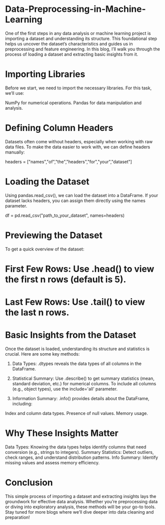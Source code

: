 # Data-Preprocessing-in-Machine-Learning
One of the first steps in any data analysis or machine learning project is importing a dataset and understanding its structure. This foundational step helps us uncover the dataset’s characteristics and guides us in preprocessing and feature engineering. In this blog, I’ll walk you through the process of loading a dataset and extracting basic insights from it.

# Importing Libraries
Before we start, we need to import the necessary libraries. For this task, we’ll use:

NumPy for numerical operations.
Pandas for data manipulation and analysis.

# Defining Column Headers
Datasets often come without headers, especially when working with raw data files. To make the data easier to work with, we can define headers manually:

headers = ["names","of","the","headers","for","your","dataset"]

# Loading the Dataset
Using pandas.read_csv(), we can load the dataset into a DataFrame. If your dataset lacks headers, you can assign them directly using the names parameter.

df = pd.read_csv("path_to_your_dataset", names=headers)

# Previewing the Dataset
To get a quick overview of the dataset:

# First Few Rows: Use .head() to view the first n rows (default is 5).
# Last Few Rows: Use .tail() to view the last n rows.

# Basic Insights from the Dataset
Once the dataset is loaded, understanding its structure and statistics is crucial. Here are some key methods:

1. Data Types: .dtypes reveals the data types of all columns in the DataFrame.
2. Statistical Summary:
Use .describe() to get summary statistics (mean, standard deviation, etc.) for numerical columns.
To include all columns (e.g., object types), use the include='all' parameter.

3. Information Summary: .info() provides details about the DataFrame, including:

  Index and column data types.
  Presence of null values.
  Memory usage.

# Why These Insights Matter
Data Types: Knowing the data types helps identify columns that need conversion (e.g., strings to integers).
Summary Statistics: Detect outliers, check ranges, and understand distribution patterns.
Info Summary: Identify missing values and assess memory efficiency.
# Conclusion
This simple process of importing a dataset and extracting insights lays the groundwork for effective data analysis. Whether you’re preprocessing data or diving into exploratory analysis, these methods will be your go-to tools. Stay tuned for more blogs where we’ll dive deeper into data cleaning and preparation!
